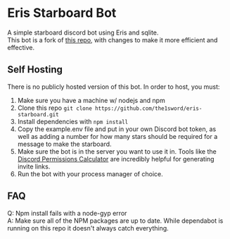 # Eris Starboard Bot
A simple starboard discord bot using Eris and sqlite.  <br>
This bot is a fork of [this repo](https://github.com/xShadoww/eris-starboard/blob/master/index.js), with changes to make it more efficient and effective.

## Self Hosting
There is no publicly hosted version of this bot. In order to host, you must:
1) Make sure you have a machine w/ nodejs and npm
2) Clone this repo `git clone https://github.com/the1sword/eris-starboard.git`
3) Install dependencies with `npm install`
4) Copy the example.env file and put in your own Discord bot token, as well as adding a number for how many stars should be required for a message to make the starboard.
5) Make sure the bot is in the server you want to use it in. Tools like the [Discord Permissions Calculator](https://discordapi.com/permissions.html#0) are incredibly helpful for generating invite links.
6) Run the bot with your process manager of choice.

## FAQ

Q: Npm install fails with a node-gyp error <br>
A: Make sure all of the NPM packages are up to date. While dependabot is running on this repo it doesn't always catch everything.
